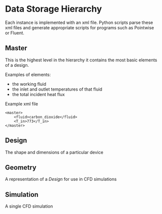 # Data Storage Hierarchy

Each instance is implemented with an xml file.
Python scripts parse these xml files and generate appropriate scripts for programs such as Pointwise or Fluent.

## Master
This is the highest level in the hierarchy it contains the most basic elements of a design.

Examples of elements:

* the working fluid
* the inlet and outlet temperatures of that fluid
* the total incident heat flux

Example xml file

	<master>
		<fluid>carbon_dioxide</fluid>
		<T_in>773</T_in>
	</master>

## Design
The shape and dimensions of a particular device

## Geometry
A representation of a *Design* for use in CFD simulations

## Simulation
A single CFD simulation

